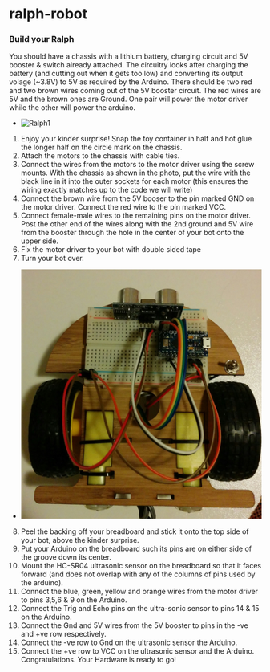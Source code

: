# ralph-robot

### Build your Ralph
You should have a chassis with a lithium battery, charging circuit and 5V booster & switch already attached. The circuitry looks after charging the battery (and cutting out when it gets too low) and converting its output volage (~3.8V) to 5V as required by the Arduino. There should be two red and two brown wires coming out of the 5V booster circuit. The red wires are 5V and the brown ones are Ground. One pair will power the motor driver while the other will power the arduino.
* ![Ralph1](ralph_bottom.png)

1. Enjoy your kinder surprise! Snap the toy container in half and hot glue the longer half on the circle mark on the chassis. 
2. Attach the motors to the chassis with cable ties. 
3. Connect the wires from the motors to the motor driver using the screw mounts. With the chassis as shown in the photo, put the wire with the black line in it into the outer sockets for each motor (this ensures the wiring exactly matches up to the code we will write)
4. Connect the brown wire from the 5V booser to the pin marked GND on the motor driver. Connect the red wire to the pin marked VCC. 
5. Connect female-male wires to the remaining pins on the motor driver. Post the other end of the wires along with the 2nd ground and 5V wire from the booster through the hole in the center of your bot onto the upper side.
6. Fix the motor driver to your bot with double sided tape
7. Turn your bot over.
* ![Ralph2](ralph_top.jpg)
8. Peel the backing off your breadboard and stick it onto the top side of your bot, above the kinder surprise. 
9. Put your Arduino on the breadboard such its pins are on either side of the groove down its center.
10. Mount the HC-SR04 ultrasonic sensor on the breadboard so that it faces forward (and does not overlap with any of the columns of pins used by the arduino).
11. Connect the blue, green, yellow and orange wires from the motor driver to pins 3,5,6 & 9 on the Arduino.
12. Connect the Trig and Echo pins on the ultra-sonic sensor to pins 14 & 15 on the Arduino.
13. Connect the Gnd and 5V wires from the 5V booster to pins in the -ve and +ve row respectively.
14. Connect the -ve row to Gnd on the ultrasonic sensor the Arduino.
15. Connect the +ve row to VCC on the ultrasonic sensor and the Arduino.
Congratulations. Your Hardware is ready to go! 


